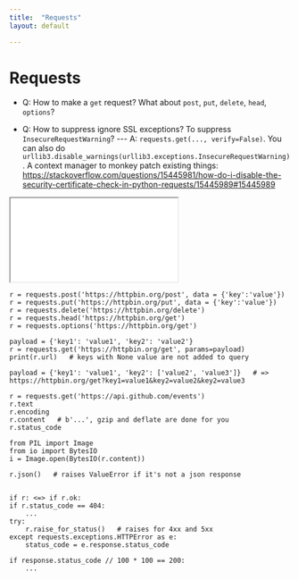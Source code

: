 ```yaml
---
title:  "Requests"
layout: default

---
```


# Requests

- Q: How to make a `get` request? What about `post`, `put`, `delete`, `head`, `options`?

- Q: How to suppress ignore SSL exceptions? To suppress `InsecureRequestWarning`? --- A:
`requests.get(..., verify=False)`. You can also do `urllib3.disable_warnings(urllib3.exceptions.InsecureRequestWarning)`.
A context manager to monkey patch existing things: <https://stackoverflow.com/questions/15445981/how-do-i-disable-the-security-certificate-check-in-python-requests/15445989#15445989>


<iframe class="autoresize nodisplay superlearn-iframe" src="{{ site.superlearn_url }}/ht/asdf2?deckname=python -- flask">
    <p>Your browser does not support iframes.</p>
</iframe>



```
r = requests.post('https://httpbin.org/post', data = {'key':'value'})
r = requests.put('https://httpbin.org/put', data = {'key':'value'})
r = requests.delete('https://httpbin.org/delete')
r = requests.head('https://httpbin.org/get')
r = requests.options('https://httpbin.org/get')

payload = {'key1': 'value1', 'key2': 'value2'}
r = requests.get('https://httpbin.org/get', params=payload)
print(r.url)   # keys with None value are not added to query

payload = {'key1': 'value1', 'key2': ['value2', 'value3']}   # => https://httpbin.org/get?key1=value1&key2=value2&key2=value3

r = requests.get('https://api.github.com/events')
r.text
r.encoding
r.content   # b'...', gzip and deflate are done for you
r.status_code

from PIL import Image
from io import BytesIO
i = Image.open(BytesIO(r.content))

r.json()   # raises ValueError if it's not a json response


if r: <=> if r.ok:
if r.status_code == 404:
    ...
try:
    r.raise_for_status()   # raises for 4xx and 5xx
except requests.exceptions.HTTPError as e:
    status_code = e.response.status_code
    
if response.status_code // 100 * 100 == 200:
    ...
```
